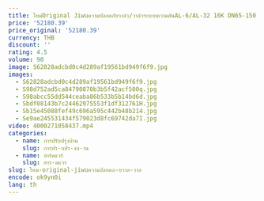 ```yaml
---
title: ใหม่Original Jiwuความปลอดภัยวาล์ว/วาล์วระบายความดันAL-6/AL-32 16K DN65-150
price: '52180.39'
price_original: '52180.39'
currency: THB
discount: ''
rating: 4.5
volume: 90
image: S62828adcbd0c4d289af19561bd949f6f9.jpg
images:
  - S62828adcbd0c4d289af19561bd949f6f9.jpg
  - S98d752ad5ca84790870b3b5f42acf500q.jpg
  - S98abcc55dd544ceaba86b533b5b14bd6d.jpg
  - Sbdf08143b7c24462975553f1df312761H.jpg
  - Sb15e45088fef49c696a595c442b48b214.jpg
  - Se9ae245531434f579023d8fc69742da7I.jpg
video: 4000271058437.mp4
categories:
  - name: การปรับปรุงบ้าน
    slug: การปร-บปร-งบ-าน
  - name: ฮาร์ดแวร์
    slug: ฮาร-ดแวร
slug: ใหม-original-jiwuความปลอดภ-ยวาล-วาล
encode: ok9yn0i
lang: th
---
```

  